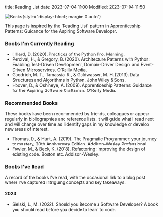 title: Reading List
date: 2023-07-04 11:00
Modified: 2023-07-04 11:50

![Books]({static}/images/books.jpg "Books"){style="display: block; margin: 0 auto"}

This page is inspired by the 'Reading List' pattern in Apprenticeship Patterns: Guidance for the Aspiring Software Developer.

### Books I'm Currently Reading

+ Hillard, D. (2020). Practices of the Python Pro. Manning.
+ Percival, H., & Gregory, B. (2020). Architecture Patterns with Python: Enabling Test-Driven Development, Domain-Driven Design, and Event-Driven Microservices. O’Reilly Media.
+ Goodrich, M. T., Tamassia, R., & Goldwasser, M. H. (2013). Data Structures and Algorithms in Python. John Wiley & Sons.
+ Hoover, D., & Oshineye, A. (2009). Apprenticeship Patterns: Guidance for the Aspiring Software Craftsman. O’Reilly Media.

### Recommended Books

These books have been recommended by friends, colleagues or appear regularly in bibliographies and reference lists. It will guide what I read next and will change over time as I identify gaps in my knowledge or develop new areas of interest.

+ Thomas, D., & Hunt, A. (2019). The Pragmatic Programmer: your journey to mastery, 20th Anniversary Edition. Addison-Wesley Professional.
+ Fowler, M., & Beck, K. (2018). Refactoring: Improving the design of existing code. Boston etc. Addison-Wesley. 

### Books I've Read

A record of the books I've read, with the occasional link to a blog post where I've captured intriguing concepts and key takeaways.

#### 2023
+ Sielski, L., M. (2022). Should you Become a Software Developer? A book you should read before you decide to learn to code.